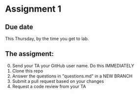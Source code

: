 # Assignment 1

## Due date

This Thursday, by the time you get to lab.

## The assigment:

0. Send your TA your GitHub user name.  Do this IMMEDIATELY
1. Clone this repo
2. Answer the questions in "questions.md" in a NEW BRANCH
3. Submit a pull request based on your changes
4. Request a code review from your TA
